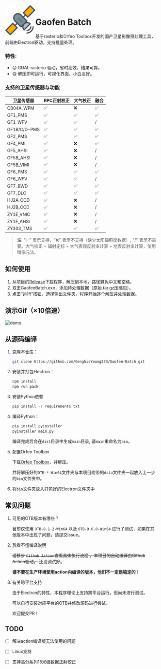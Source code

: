 <img src="https://raw.githubusercontent.com/GenghisYoung233/Gaofen-Batch/main/assets/app_icon.png" alt="logo" align="left" height="100"/>

# Gaofen Batch

基于rasterio和Orfeo Toolbox开发的国产卫星影像预处理工具，前端由Electron驱动，支持批量处理。

### 特性:
- 😉 ~~GDAL~~ rasterio 驱动，省时高效，结果可靠。
- 😋 解压即可运行，可视化界面，小白友好。

### 支持的卫星传感器与功能

| 卫星传感器 | RPC正射校正 | 大气校正 | 融合 |
|------------|--------------|----------|------|
| CB04A_WPM | ✅ | ❌ | ✅ |
| GF1_PMS | ✅ | ✅ | ✅ |
| GF1_WFV | ✅ | ✅ | / |
| GF1B/C/D-PMS | ✅ | ✅ | ✅ |
| GF2_PMS | ✅ | ✅ | ✅ |
| GF4_PMI | ✅ | ❌ | ✅ |
| GF5_AHSI | ✅ | ❌ | / |
| GF5B_AHSI | ✅ | ❌ | / |
| GF5B_VIMI | ✅ | ❌ | / |
| GF6_PMS | ✅ | ✅ | ✅ |
| GF6_WFV | ✅ | ✅ | / |
| GF7_BWD | ✅ | ✅ | ✅ |
| GF7_DLC | ✅ | ✅ | ✅ |
| HJ2A_CCD | ✅ | ❌ | / |
| HJ2B_CCD | ✅ | ❌ | / |
| ZY1E_VNIC | ✅ | ❌ | / |
| ZY1F_AHSI | ✅ | ❌ | / |
| ZY303_TMS | ✅ | ✅ | ✅ |

> **注**: "✅" 表示支持，"❌" 表示不支持（缺少太阳辐照度数据）, "/" 表示不需要。大气校正 = 辐射定标 + 大气表观反射率计算 + 地表反射率计算，使用暗像元法。

## 如何使用

1. 从项目的[Release](https://github.com/GenghisYoung233/Gaofen-Batch/releases)下载程序，解压到本地，路径避免中文和空格。
2. 双击GaofenBatch.exe，添加待处理数据（原始.tar.gz压缩包）。
3. 点击“运行”按钮，选择输出文件夹，程序开始逐个解压并处理数据。

## 演示Gif（×10倍速）

<img src="/assets/GaofenBatch.gif" alt="demo" width="500"/>

## 从源码编译

1. 克隆本仓库：
    ```bash
    git clone https://github.com/GenghisYoung233/Gaofen-Batch.git
    ```

2. 安装并打包Electron：
    ```bash
    npm install
    npm run pack
    ```

3. 安装Python依赖

    ```bash
    pip install -r requirements.txt
    ```

4. 编译Python：

    ```bash
    pip install pyinstaller
    pyinstaller main.py
    ```

    编译完成后会在`dist`目录中生成`main`目录, 请`main`重命名为`bin`。

5. 配置Orfeo Toolbox

    下载[Orfeo Toolbox](https://www.orfeo-toolbox.org/download/)，并解压。

    并将解压好的`OTB-*-Win64`文件夹与本项目附带的`data`文件夹一起放入上一步的`bin`文件夹中。

6. 将`bin`文件夹放入打包好的Electron文件夹中

## 常见问题

1. 可用的OTB版本有哪些？

    目前仅使用 `OTB-8.1.2-Win64` 以及 `OTB-9.0.0-Win64` 进行了测试，如果在其他版本中出现了问题，请提交issue。

2. 我看不懂编译说明

    ~~请移步 `Github Action`查看具体执行流程 ，本项目的自动编译由Github Action驱动。~~ 还没调试好。
    
    **请不要在生产环境使用action内编译的版本，他们不一定是稳定的！**

3. 有关跨平台支持

    由于Electron的特性，本程序理论上支持跨平台运行，但尚未进行测试。

    可以自行安装对应平台的OTB并修改源码进行尝试。

    欢迎提交PR！

## TODO

- [ ] 解决action编译版无法使用的问题

- [ ] Linux支持

- [ ] 支持高分系列15米级数据正射校正